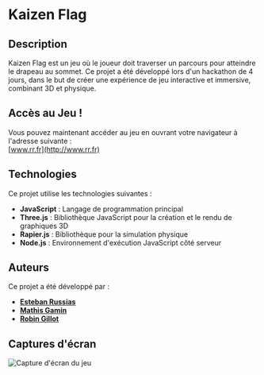 
# Kaizen Flag

## Description

Kaizen Flag est un jeu où le joueur doit traverser un parcours pour atteindre le drapeau au sommet. Ce projet a été développé lors d'un hackathon de 4 jours, dans le but de créer une expérience de jeu interactive et immersive, combinant 3D et physique.

## Accès au Jeu ! 
Vous pouvez maintenant accéder au jeu en ouvrant votre navigateur à l'adresse suivante :  
   [www.rr.fr](http://www.rr.fr)

## Technologies

Ce projet utilise les technologies suivantes :
- **JavaScript** : Langage de programmation principal
- **Three.js** : Bibliothèque JavaScript pour la création et le rendu de graphiques 3D
- **Rapier.js** : Bibliothèque pour la simulation physique
- **Node.js** : Environnement d'exécution JavaScript côté serveur

## Auteurs

Ce projet a été développé par :
- [**Esteban Russias**](https://github.com/EstebanRussias)
- [**Mathis Gamin**](https://github.com/)
- [**Robin Gillot**](https://github.com/RoriLaLoutre)

## Captures d'écran

![Capture d'écran du jeu](chemin/vers/image.png)


